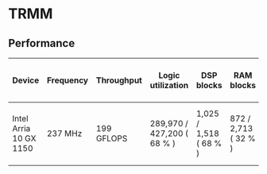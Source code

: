 # TRMM

## Performance

| Device                 | Frequency | Throughput | Logic utilization          | DSP blocks             | RAM blocks           | Matrix and vector Size          | Device compiler           |
| ---------------------- | --------- | ---------- | -------------------------- | ---------------------- | -------------------- | ------------------------------- | ------------------------- |
| Intel Arria 10 GX 1150 | 237 MHz   | 199 GFLOPS | 289,970 / 427,200 ( 68 % ) | 1,025 / 1,518 ( 68 % ) | 872 / 2,713 ( 32 % ) | A (1408, 1408) * B (1408, 1408) | aoc 19.4.0 (on s001-n137) |


